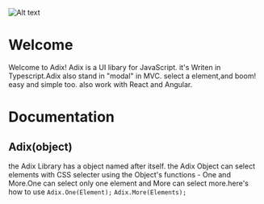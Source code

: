 
![Alt text](https://upload.wikimedia.org/wikipedia/commons/1/14/Adix_full_2.png "a title")
#  Welcome 

Welcome to Adix! Adix is a UI libary for JavaScript. it's Writen in Typescript.Adix also stand in "modal" in MVC.
select a element,and boom! easy and  simple too. also work with React and Angular.

# Documentation 

## Adix(object)
the Adix Library has a object named after itself. the Adix Object can select elements with CSS selecter using the Object's functions - One and More.One can select only one element and More can select more.here's how to use
<code>Adix.One(Element);</code>
<code>Adix.More(Elements);</code>
